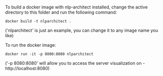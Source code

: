 To build a docker image with nlp-architect installed, change the active directory to this folder and run the following command:

`docker build -t nlparchitect .`

('nlparchitect' is just an example, you can change it to any image name you like)

To run the docker image:

`docker run -it -p 8080:8080 nlparchitect`

('-p 8080:8080' will allow you to access the server  visualization on - http://localhost:8080)




